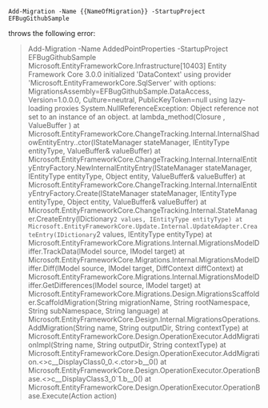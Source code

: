 ```
Add-Migration -Name {{NameOfMigration}} -StartupProject EFBugGithubSample
```

throws the following error:

> Add-Migration -Name AddedPointProperties -StartupProject EFBugGithubSample
Microsoft.EntityFrameworkCore.Infrastructure[10403]
      Entity Framework Core 3.0.0 initialized 'DataContext' using provider 'Microsoft.EntityFrameworkCore.SqlServer' with options: MigrationsAssembly=EFBugGithubSample.DataAccess, Version=1.0.0.0, Culture=neutral, PublicKeyToken=null using lazy-loading proxies 
System.NullReferenceException: Object reference not set to an instance of an object.
   at lambda_method(Closure , ValueBuffer )
   at Microsoft.EntityFrameworkCore.ChangeTracking.Internal.InternalShadowEntityEntry..ctor(IStateManager stateManager, IEntityType entityType, ValueBuffer& valueBuffer)
   at Microsoft.EntityFrameworkCore.ChangeTracking.Internal.InternalEntityEntryFactory.NewInternalEntityEntry(IStateManager stateManager, IEntityType entityType, Object entity, ValueBuffer& valueBuffer)
   at Microsoft.EntityFrameworkCore.ChangeTracking.Internal.InternalEntityEntryFactory.Create(IStateManager stateManager, IEntityType entityType, Object entity, ValueBuffer& valueBuffer)
   at Microsoft.EntityFrameworkCore.ChangeTracking.Internal.StateManager.CreateEntry(IDictionary`2 values, IEntityType entityType)
   at Microsoft.EntityFrameworkCore.Update.Internal.UpdateAdapter.CreateEntry(IDictionary`2 values, IEntityType entityType)
   at Microsoft.EntityFrameworkCore.Migrations.Internal.MigrationsModelDiffer.TrackData(IModel source, IModel target)
   at Microsoft.EntityFrameworkCore.Migrations.Internal.MigrationsModelDiffer.Diff(IModel source, IModel target, DiffContext diffContext)
   at Microsoft.EntityFrameworkCore.Migrations.Internal.MigrationsModelDiffer.GetDifferences(IModel source, IModel target)
   at Microsoft.EntityFrameworkCore.Migrations.Design.MigrationsScaffolder.ScaffoldMigration(String migrationName, String rootNamespace, String subNamespace, String language)
   at Microsoft.EntityFrameworkCore.Design.Internal.MigrationsOperations.AddMigration(String name, String outputDir, String contextType)
   at Microsoft.EntityFrameworkCore.Design.OperationExecutor.AddMigrationImpl(String name, String outputDir, String contextType)
   at Microsoft.EntityFrameworkCore.Design.OperationExecutor.AddMigration.<>c__DisplayClass0_0.<.ctor>b__0()
   at Microsoft.EntityFrameworkCore.Design.OperationExecutor.OperationBase.<>c__DisplayClass3_0`1.<Execute>b__0()
   at Microsoft.EntityFrameworkCore.Design.OperationExecutor.OperationBase.Execute(Action action)